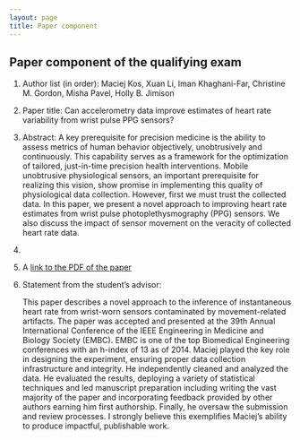 ```yaml
---
layout: page
title: Paper component
---
```


<!-- Text stuff -->

<h2>Paper component of the qualifying exam</h2>
<ol>
<li><p> <bold>Author list (in order): Maciej Kos, Xuan Li, Iman Khaghani-Far, Christine M. Gordon, Misha Pavel, Holly B. Jimison</p></li>
<li><p> <bold>Paper title</bold>: Can accelerometry data improve estimates of heart rate variability from wrist pulse PPG sensors?</p></li>
<li><p> <bold>Abstract</bold>: A key prerequisite for precision medicine is the ability to assess metrics of human behavior objectively, unobtrusively and continuously. This capability serves as a framework for the optimization of tailored, just-in-time precision health interventions. Mobile unobtrusive physiological sensors, an important prerequisite for realizing this vision, show promise in implementing this quality of physiological data collection. However, first we must trust the collected data. In this paper, we present a novel approach to improving heart rate estimates from wrist pulse photoplethysmography (PPG) sensors. We also discuss the impact of sensor movement on the veracity of collected heart rate data.</p><li>
<li><p><bold>A <a href="https://mkos.pl/assets/documents/paper_component_mkos.pdf"> link to the PDF of the paper</a></p></li>

<li><bold>Statement from the student’s advisor</bold>:<p>This paper describes a novel approach to the inference of instantaneous heart rate from wrist-worn sensors contaminated by movement-related artifacts. The paper was accepted and presented at the 39th Annual International Conference of the IEEE Engineering in Medicine and Biology Society (EMBC). EMBC is one of the top Biomedical Engineering conferences with an h-index of 13 as of 2014. Maciej played the key role in designing the experiment, ensuring proper data collection infrastructure and integrity. He independently cleaned and analyzed the data. He evaluated the results, deploying a variety of statistical techniques and led manuscript preparation including writing the vast majority of the paper and incorporating feedback provided by other authors earning him first authorship. Finally, he oversaw the submission and review processes. I strongly believe this exemplifies Maciej’s ability to produce impactful, publishable work.</p></li>
</ol>
